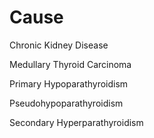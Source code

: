# Cause

Chronic Kidney Disease

Medullary Thyroid Carcinoma

Primary Hypoparathyroidism

Pseudohypoparathyroidism

Secondary Hyperparathyroidism

